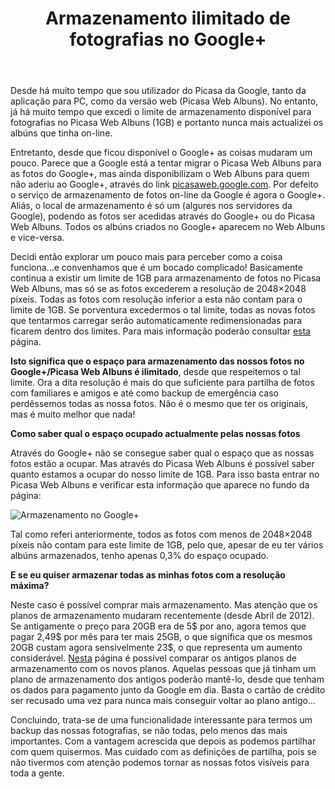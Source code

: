 ﻿---
title: Armazenamento ilimitado de fotografias no Google+
categories:
  - Base
tags:
  - google
  - picasa
featured: no
status: live
summary:
---

Desde há muito tempo que sou utilizador do Picasa da Google, tanto da aplicação para PC, como da versão web (Picasa Web Albuns). No entanto, já há muito tempo que excedi o limite de armazenamento disponível para fotografias no Picasa Web Albuns (1GB) e portanto nunca mais actualizei os albúns que tinha on-line.

Entretanto, desde que ficou disponível o Google+ as coisas mudaram um pouco. Parece que a Google está a tentar migrar o Picasa Web Albuns para as fotos do Google+, mas ainda disponibilizam o Web Albuns para quem não aderiu ao Google+, através do link [picasaweb.google.com](http://picasaweb.google.com/). Por defeito o serviço de armazenamento de fotos on-line da Google é agora o Google+. Aliás, o local de armazenamento é só um (algures nos servidores da Google), podendo as fotos ser acedidas através do Google+ ou do Picasa Web Albuns. Todos os albúns criados no Google+ aparecem no Web Albuns e vice-versa.

Decidi então explorar um pouco mais para perceber como a coisa funciona…e convenhamos que é um bocado complicado! Basicamente continua a existir um limite de 1GB para armazenamento de fotos no Picasa Web Albuns, mas só se as fotos excederem a resolução de 2048×2048 píxeis. Todas as fotos com resolução inferior a esta não contam para o limite de 1GB. Se porventura excedermos o tal limite, todas as novas fotos que tentarmos carregar serão automaticamente redimensionadas para ficarem dentro dos limites. Para mais informação poderão consultar [esta](https://support.google.com/picasa/answer/1224181?hl=en/) página.

**Isto significa que o espaço para armazenamento das nossos fotos no Google+/Picasa Web Albuns é ilimitado**, desde que respeitemos o tal limite. Ora a dita resolução é mais do que suficiente para partilha de fotos com familiares e amigos e até como backup de emergência caso perdêssemos todas as nossa fotos. Não é o mesmo que ter os originais, mas é muito melhor que nada!

**Como saber qual o espaço ocupado actualmente pelas nossas fotos**

Através do Google+ não se consegue saber qual o espaço que as nossas fotos estão a ocupar. Mas através do Picasa Web Albuns é possível saber quanto estamos a ocupar do nosso limite de 1GB. Para isso basta entrar no Picasa Web Albuns e verificar esta informação que aparece no fundo da página:

![Armazenamento no Google+](http://pedromeireles.pt/images/picasaweb.png)

Tal como referi anteriormente, todos as fotos com menos de 2048×2048 píxeis não contam para este limite de 1GB, pelo que, apesar de eu ter vários albúns armazenados, tenho apenas 0,3% do espaço ocupado.

**E se eu quiser armazenar todas as minhas fotos com a resolução máxima?**

Neste caso é possível comprar mais armazenamento. Mas atenção que os planos de armazenamento mudaram recentemente (desde Abril de 2012). Se antigamente o preço para 20GB era de 5$ por ano, agora temos que pagar 2,49$ por mês para ter mais 25GB, o que significa que os mesmos 20GB custam agora sensivelmente 23$, o que representa um aumento considerável. [Nesta](https://support.google.com/picasa/answer/39567?hl=en/) página é possível comparar os antigos planos de armazenamento com os novos planos. Aquelas pessoas que já tinham um plano de armazenamento dos antigos poderão mantê-lo, desde que tenham os dados para pagamento junto da Google em dia. Basta o cartão de crédito ser recusado uma vez para nunca mais conseguir voltar ao plano antigo…

Concluindo, trata-se de uma funcionalidade interessante para termos um backup das nossas fotografias, se não todas, pelo menos das mais importantes. Com a vantagem acrescida que depois as podemos partilhar com quem quisermos. Mas cuidado com as definições de partilha, pois se não tivermos com atenção podemos tornar as nossas fotos visíveis para toda a gente.